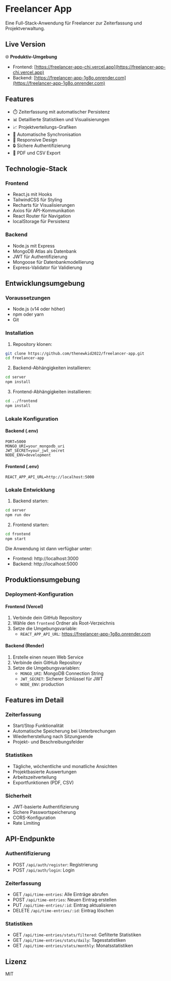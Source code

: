 # Freelancer App

Eine Full-Stack-Anwendung für Freelancer zur Zeiterfassung und Projektverwaltung.

## Live Version

🌐 **Produktiv-Umgebung**
- Frontend: [https://freelancer-app-chi.vercel.app](https://freelancer-app-chi.vercel.app)
- Backend: [https://freelancer-app-1g8o.onrender.com](https://freelancer-app-1g8o.onrender.com)

## Features

- ⏱️ Zeiterfassung mit automatischer Persistenz
- 📊 Detaillierte Statistiken und Visualisierungen
- 📈 Projektverteilungs-Grafiken
- 🔄 Automatische Synchronisation
- 📱 Responsive Design
- 🔒 Sichere Authentifizierung
- 📑 PDF und CSV Export

## Technologie-Stack

### Frontend
- React.js mit Hooks
- TailwindCSS für Styling
- Recharts für Visualisierungen
- Axios für API-Kommunikation
- React Router für Navigation
- localStorage für Persistenz

### Backend
- Node.js mit Express
- MongoDB Atlas als Datenbank
- JWT für Authentifizierung
- Mongoose für Datenbankmodellierung
- Express-Validator für Validierung

## Entwicklungsumgebung

### Voraussetzungen
- Node.js (v14 oder höher)
- npm oder yarn
- Git

### Installation

1. Repository klonen:
```bash
git clone https://github.com/thenewkid2022/freelancer-app.git
cd freelancer-app
```

2. Backend-Abhängigkeiten installieren:
```bash
cd server
npm install
```

3. Frontend-Abhängigkeiten installieren:
```bash
cd ../frontend
npm install
```

### Lokale Konfiguration

#### Backend (.env)
```env
PORT=5000
MONGO_URI=your_mongodb_uri
JWT_SECRET=your_jwt_secret
NODE_ENV=development
```

#### Frontend (.env)
```env
REACT_APP_API_URL=http://localhost:5000
```

### Lokale Entwicklung

1. Backend starten:
```bash
cd server
npm run dev
```

2. Frontend starten:
```bash
cd frontend
npm start
```

Die Anwendung ist dann verfügbar unter:
- Frontend: http://localhost:3000
- Backend: http://localhost:5000

## Produktionsumgebung

### Deployment-Konfiguration

#### Frontend (Vercel)
1. Verbinde dein GitHub Repository
2. Wähle den `frontend` Ordner als Root-Verzeichnis
3. Setze die Umgebungsvariable:
   - `REACT_APP_API_URL`: https://freelancer-app-1g8o.onrender.com

#### Backend (Render)
1. Erstelle einen neuen Web Service
2. Verbinde dein GitHub Repository
3. Setze die Umgebungsvariablen:
   - `MONGO_URI`: MongoDB Connection String
   - `JWT_SECRET`: Sicherer Schlüssel für JWT
   - `NODE_ENV`: production

## Features im Detail

### Zeiterfassung
- Start/Stop Funktionalität
- Automatische Speicherung bei Unterbrechungen
- Wiederherstellung nach Sitzungsende
- Projekt- und Beschreibungsfelder

### Statistiken
- Tägliche, wöchentliche und monatliche Ansichten
- Projektbasierte Auswertungen
- Arbeitszeitverteilung
- Exportfunktionen (PDF, CSV)

### Sicherheit
- JWT-basierte Authentifizierung
- Sichere Passwortspeicherung
- CORS-Konfiguration
- Rate Limiting

## API-Endpunkte

### Authentifizierung
- POST `/api/auth/register`: Registrierung
- POST `/api/auth/login`: Login

### Zeiterfassung
- GET `/api/time-entries`: Alle Einträge abrufen
- POST `/api/time-entries`: Neuen Eintrag erstellen
- PUT `/api/time-entries/:id`: Eintrag aktualisieren
- DELETE `/api/time-entries/:id`: Eintrag löschen

### Statistiken
- GET `/api/time-entries/stats/filtered`: Gefilterte Statistiken
- GET `/api/time-entries/stats/daily`: Tagesstatistiken
- GET `/api/time-entries/stats/monthly`: Monatsstatistiken

## Lizenz

MIT 